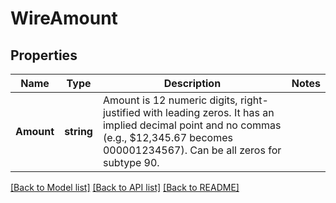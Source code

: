 # WireAmount

## Properties

Name | Type | Description | Notes
------------ | ------------- | ------------- | -------------
**Amount** | **string** | Amount is 12 numeric digits, right-justified with leading zeros. It has an implied decimal point and no commas (e.g., $12,345.67 becomes 000001234567). Can be all zeros for subtype 90.  | 

[[Back to Model list]](../README.md#documentation-for-models) [[Back to API list]](../README.md#documentation-for-api-endpoints) [[Back to README]](../README.md)


